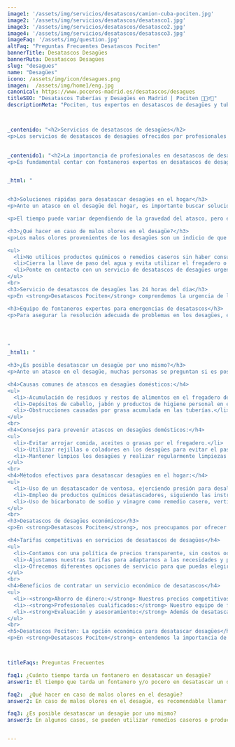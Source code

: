 ```yaml
---
image1: '/assets/img/servicios/desatascos/camion-cuba-pociten.jpg'
image2: '/assets/img/servicios/desatascos/desatasco1.jpg'
image3: '/assets/img/servicios/desatascos/desatasco2.jpg'
image4: '/assets/img/servicios/desatascos/desatasco3.jpg'
imageFaq: '/assets/img/question.jpg'
altFaq: "Preguntas Frecuentes Desatascos Pociten"
bannerTitle: Desatascos Desagües
bannerRuta: Desatascos Desagües
slug: "desagues"
name: "Desagües"
icono: /assets/img/icon/desagues.png
imagen:  /assets/img/home1/eng.jpg
canonical: https://www.poceros-madrid.es/desatascos/desagues
titleSEO: "Desatascos Tuberías y Desagües en Madrid | Pociten 💪👷‍♂️🚰"
descriptionMeta: "Pociten, tus expertos en desatascos de desagües y tuberías. Solucionamos problemas de forma rápida y eficiente. Llámanos al 647 37 67 82 📱."



_contenido: "<h2>Servicios de desatascos de desagües</h2>
<p>Los servicios de desatascos de desagües ofrecidos por profesionales como <a href='https://www.desatascos-madrid.com'>Desatascos Pociten</a> son la solución ideal para resolver problemas de atascos en el hogar. Estos servicios incluyen la limpieza y desatascado de tuberías y desagües de cualquier tipo, ya sea en hogares, negocios o comunidades de vecinos.</p> "

 
_contenido1: "<h2>La importancia de profesionales en desatascos de desagües</h2>
<p>Es fundamental contar con fontaneros expertos en desatascos de desagües para garantizar un servicio eficiente y seguro. Los profesionales cuentan con conocimientos y herramientas especializadas para desatascar los desagües de forma adecuada, evitando daños adicionales en las tuberías. Confíar en profesionales como Desatascos Pociten garantiza resultados satisfactorios y duraderos.</p>"


_html: "


<h3>Soluciones rápidas para desatascar desagües en el hogar</h3>
<p>Ante un atasco en el desagüe del hogar, es importante buscar soluciones rápidas para evitar complicaciones mayores. En algunos casos, es posible intentar desatascarlo por cuenta propia utilizando métodos caseros o herramientas como desatascadores manuales. Sin embargo, si el atasco persiste o la situación se agrava, es recomendable contactar a profesionales en desatascos de desagües para una solución efectiva.</p>

<p>El tiempo puede variar dependiendo de la gravedad del atasco, pero en general, un fontanero experto puede solucionarlo en poco tiempo.</p>

<h3>¿Qué hacer en caso de malos olores en el desagüe?</h3>
<p>Los malos olores provenientes de los desagües son un indicio de que puede haber un problema en las tuberías. En caso de notar este tipo de olores desagradables, es importante tomar medidas rápidas para evitar que la situación empeore. A continuación, te presentamos algunas acciones a seguir en caso de malos olores en el desagüe:</p>

<ul>
  <li>No utilices productos químicos o remedios caseros sin haber consultado a un profesional, ya que esto puede empeorar la situación.</li>
  <li>Cierra la llave de paso del agua y evita utilizar el fregadero o cualquier otro desagüe hasta que se haya resuelto el problema.</li>
  <li>Ponte en contacto con un servicio de desatascos de desagües urgente, como <strong>Desatascos Pociten</strong>, para que un fontanero experto acuda rápidamente a solucionar el atasco.</li>
</ul>
<br>
<h3>Servicio de desatascos de desagües las 24 horas del día</h3>
<p>En <strong>Desatascos Pociten</strong> comprendemos la urgencia de los problemas relacionados con los desagües. Es por eso que ofrecemos un servicio disponible las 24 horas del día, los 365 días del año. Nuestro equipo de fontaneros expertos está capacitado para atender cualquier emergencia de desatascos de desagües, brindándote la tranquilidad de saber que contarás con ayuda rápida y efectiva en cualquier momento.</p>

<h3>Equipo de fontaneros expertos para emergencias de desatascos</h3>
<p>Para asegurar la resolución adecuada de problemas en los desagües, es crucial contar con profesionales cualificados. En <strong>Desatascos Pociten</strong>, disponemos de un equipo de fontaneros expertos en desatascos de desagües, capacitados para identificar y solucionar cualquier inconveniente. Nuestros fontaneros cuentan con la experiencia y el conocimiento necesario para abordar situaciones de emergencia con eficacia, utilizando técnicas y herramientas adecuadas.</p>




"
_html1: "

<h3>¿Es posible desatascar un desagüe por uno mismo?</h3>
<p>Ante un atasco en el desagüe, muchas personas se preguntan si es posible solucionarlo por cuenta propia. A continuación, te brindamos información útil sobre este tema.</p>

<h4>Causas comunes de atascos en desagües domésticos:</h4>
<ul>
  <li>-Acumulación de residuos y restos de alimentos en el fregadero de la cocina.</li>
  <li>-Depósitos de cabello, jabón y productos de higiene personal en el desagüe del baño.</li>
  <li>-Obstrucciones causadas por grasa acumulada en las tuberías.</li>
</ul>
<br>
<h4>Consejos para prevenir atascos en desagües domésticos:</h4>
<ul>
  <li>-Evitar arrojar comida, aceites o grasas por el fregadero.</li>
  <li>-Utilizar rejillas o coladores en los desagües para evitar el paso de residuos sólidos.</li>
  <li>-Mantener limpios los desagües y realizar regularmente limpiezas preventivas.</li>
</ul>
<br>
<h4>Métodos efectivos para desatascar desagües en el hogar:</h4>
<ul>
  <li>-Uso de un desatascador de ventosa, ejerciendo presión para desalojar la obstrucción.</li>
  <li>-Empleo de productos químicos desatascadores, siguiendo las instrucciones y precauciones adecuadas.</li>
  <li>-Uso de bicarbonato de sodio y vinagre como remedio casero, vertiéndolos en el desagüe y enjuagando con agua caliente.</li>
</ul>
<br>
<h3>Desatascos de desagües económicos</h3>
<p>En <strong>Desatascos Pociten</strong>, nos preocupamos por ofrecer servicios de calidad a precios competitivos. Nuestras tarifas en desatascos de desagües están diseñadas pensando en nuestros clientes, brindando soluciones eficientes sin comprometer la calidad del trabajo realizado.</p>

<h4>Tarifas competitivas en servicios de desatascos de desagües</h4>
<ul>
  <li>-Contamos con una política de precios transparente, sin costos ocultos.</li>
  <li>-Ajustamos nuestras tarifas para adaptarnos a las necesidades y presupuestos de nuestros clientes.</li>
  <li>-Ofrecemos diferentes opciones de servicio para que puedas elegir la que mejor se ajuste a tus requerimientos.</li>
</ul>
<br>
<h4>Beneficios de contratar un servicio económico de desatascos</h4>
<ul>
  <li>-<strong>Ahorro de dinero:</strong> Nuestros precios competitivos te permitirán obtener un servicio de calidad a un costo razonable.</li>
  <li>-<strong>Profesionales cualificados:</strong> Nuestro equipo de fontaneros expertos garantiza una solución eficiente y duradera para tus problemas de desatascos.</li>
  <li>-<strong>Evaluación y asesoramiento:</strong> Además de desatascar tus desagües, nuestros profesionales te brindarán consejos para prevenir futuros atascos y mejorar el rendimiento de tus sistemas de desagüe.</li>
</ul>
<br>
<h5>Desatascos Pociten: La opción económica para desatascar desagües</h5>
<p>En <strong>Desatascos Pociten</strong> entendemos la importancia de ofrecer un servicio de calidad a precios asequibles. Nuestra amplia experiencia en desatascos de desagües nos respalda como una opción confiable y económica. No importa la gravedad del atasco, nuestro equipo de fontaneros expertos se encargará de resolverlo de manera eficiente y sin afectar tu bolsillo.</p>"



titleFaqs: Preguntas Frecuentes

faq1: ¿Cuánto tiempo tarda un fontanero en desatascar un desagüe? 
answer1: El tiempo que tarda un fontanero y/o pocero en desatascar un desagüe puede variar dependiendo de la gravedad del atasco. En general, un fontanero experto puede solucionarlo en poco tiempo utilizando herramientas especializadas y técnicas eficientes. Es importante contactar a profesionales cualificados para garantizar un resultado satisfactorio y evitar daños adicionales.

faq2:  ¿Qué hacer en caso de malos olores en el desagüe?
answer2: En caso de malos olores en el desagüe, es recomendable llamar a profesionales de desatascos. Los malos olores pueden indicar un problema en las tuberías, como acumulación de residuos o filtraciones. Los fontaneros expertos realizarán una inspección y limpieza de los desagües, identificando y solucionando la causa del mal olor para garantizar un funcionamiento adecuado del sistema de desagüe.

faq3: ¿Es posible desatascar un desagüe por uno mismo?
answer3: En algunos casos, se pueden utilizar remedios caseros o productos químicos para desatascar desagües menores. Sin embargo, es importante tener precaución y determinar la causa del atasco antes de proceder. Para atascos más graves o recurrentes, es recomendable contactar a profesionales de desatascos. Ellos cuentan con las herramientas adecuadas y la experiencia necesaria para resolver cualquier tipo de obstrucción de forma segura y efectiva.


---
```

